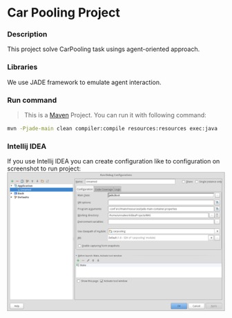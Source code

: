 # Car Pooling Project
### Description
This project solve CarPooling task usings agent-oriented approach.

### Libraries
We use JADE framework to emulate agent interaction.


### Run command
> This is a [Maven](https://maven.apache.org/) Project. You can run it with following command:
```sh
mvn -Pjade-main clean compiler:compile resources:resources exec:java
```
### Intellij IDEA
If you use Intellij IDEA you can create configuration like to configuration on screenshot to run project:
![](docs/images/configuration.png)
